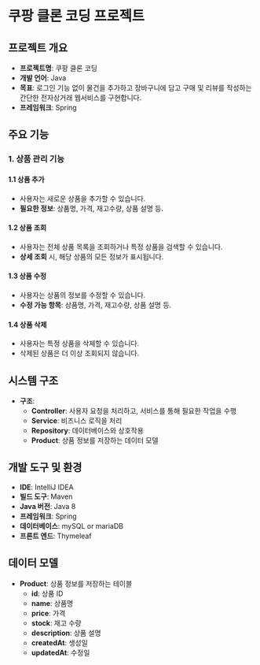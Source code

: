 # 쿠팡 클론 코딩 프로젝트

## 프로젝트 개요
- **프로젝트명**: 쿠팡 클론 코딩
- **개발 언어**: Java
- **목표**: 로그인 기능 없이 물건을 추가하고 장바구니에 담고 구매 및 리뷰를 작성하는 간단한 전자상거래 웹서비스를 구현합니다.
- **프레임워크**: Spring

## 주요 기능

### 1. 상품 관리 기능
#### 1.1 상품 추가
- 사용자는 새로운 상품을 추가할 수 있습니다.
- **필요한 정보**: 상품명, 가격, 재고수량, 상품 설명 등.

#### 1.2 상품 조회
- 사용자는 전체 상품 목록을 조회하거나 특정 상품을 검색할 수 있습니다.
- **상세 조회** 시, 해당 상품의 모든 정보가 표시됩니다.

#### 1.3 상품 수정
- 사용자는 상품의 정보를 수정할 수 있습니다.
- **수정 가능 항목**: 상품명, 가격, 재고수량, 상품 설명 등.

#### 1.4 상품 삭제
- 사용자는 특정 상품을 삭제할 수 있습니다.
- 삭제된 상품은 더 이상 조회되지 않습니다.

## 시스템 구조
- **구조**:
    - **Controller**: 사용자 요청을 처리하고, 서비스를 통해 필요한 작업을 수행
    - **Service**: 비즈니스 로직을 처리
    - **Repository**: 데이터베이스와 상호작용
    - **Product**: 상품 정보를 저장하는 데이터 모델

## 개발 도구 및 환경
- **IDE**: IntelliJ IDEA
- **빌드 도구**: Maven
- **Java 버전**: Java 8
- **프레임워크**: Spring
- **데이터베이스**: mySQL or mariaDB
- **프론트 엔드**: Thymeleaf

## 데이터 모델
- **Product**: 상품 정보를 저장하는 테이블
    - **id**: 상품 ID
    - **name**: 상품명
    - **price**: 가격
    - **stock**: 재고 수량
    - **description**: 상품 설명
    - **createdAt**: 생성일
    - **updatedAt**: 수정일